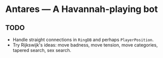 # Antares — A Havannah-playing bot

## TODO

* Handle straight connections in `RingDB` and perhaps `PlayerPosition`.
* Try Rijkswijk's ideas: move badness, move tension, move categories, tapered search, sex search.
